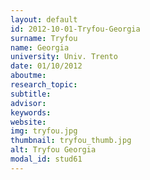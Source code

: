 ```yaml
---
layout: default 
id: 2012-10-01-Tryfou-Georgia
surname: Tryfou
name: Georgia
university: Univ. Trento
date: 01/10/2012
aboutme: 
research_topic: 
subtitle: 
advisor: 
keywords: 
website: 
img: tryfou.jpg
thumbnail: tryfou_thumb.jpg
alt: Tryfou Georgia
modal_id: stud61
---
```

